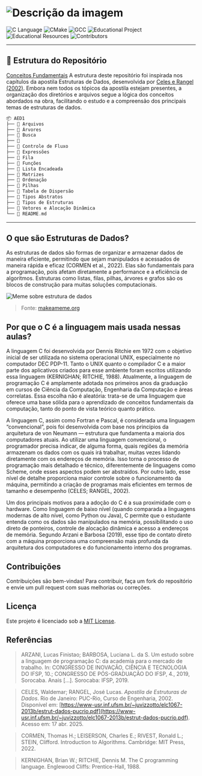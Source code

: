 # ![Descrição da imagem](Imagens/figlandingpage.png)

![C Language](https://img.shields.io/badge/LANGUAGE-C-blue)
![CMake](https://img.shields.io/badge/CMake-Yes-blue?style=flat&logo=cmake)
![GCC](https://img.shields.io/badge/Compiler-GCC-blue?style=flat&logo=gcc)
![Educational Project](https://img.shields.io/badge/Project-Educational-blue?style=flat&logo=github)
![Educational Resources](https://img.shields.io/badge/Resources-Educational-green?style=flat&logo=github)
![Contributors](https://img.shields.io/badge/Contributors-Students-yellow?style=flat&logo=github)

---

## 📁 Estrutura do Repositório
[Conceitos Fundamentais](Conceitos-Fundamentais)
A estrutura deste repositório foi inspirada nos capítulos da apostila Estruturas de Dados, desenvolvida por [Celes e Rangel (2002)](https://www-usr.inf.ufsm.br/~juvizzotto/elc1067-2013b/estrut-dados-pucrio.pdf). Embora nem todos os tópicos da apostila estejam presentes, a organização dos diretórios e arquivos segue a lógica dos conceitos abordados na obra, facilitando o estudo e a compreensão dos principais temas de estruturas de dados.

```c
📦 AED1
├── 📂 Arquivos
├── 📂 Árvores
├── 📂 Busca
├── 📂 
├── 📂 Controle de Fluxo
├── 📂 Expressões
├── 📂 Fila
├── 📂 Funções
├── 📂 Lista Encadeada
├── 📂 Matrizes
├── 📂 Ordenação
├── 📂 Pilhas
├── 📂 Tabela de Dispersão
├── 📂 Tipos Abstratos
├── 📂 Tipos de Estruturas
├── 📂 Vetores e Alocação Dinâmica
└── 📄 README.md
```

---

## O que são Estruturas de Dados?

As estruturas de dados são formas de organizar e armazenar dados de maneira eficiente, permitindo que sejam manipulados e acessados de maneira rápida e eficaz (CORMEN et al., 2022). Elas são fundamentais para a programação, pois afetam diretamente a performance e a eficiência de algoritmos. Estruturas como listas, filas, pilhas, árvores e grafos são os blocos de construção para muitas soluções computacionais.

![Meme sobre estrutura de dados](https://media.makeameme.org/created/data-structure-data.jpg)

> Fonte: [makeameme.org](https://makeameme.org/meme/data-structure-data)

## Por que o C é a linguagem mais usada nessas aulas?

A linguagem C foi desenvolvida por Dennis Ritchie em 1972 com o objetivo inicial de ser utilizada no sistema operacional UNIX, especialmente no computador DEC PDP-11. Tanto o UNIX quanto o compilador C e a maior parte dos aplicativos criados para esse ambiente foram escritos utilizando essa linguagem (KERNIGHAN; RITCHIE, 1988). Atualmente, a linguagem de programação C é amplamente adotada nos primeiros anos da graduação em cursos de Ciência da Computação, Engenharia da Computação e áreas correlatas. Essa escolha não é aleatória: trata-se de uma linguagem que oferece uma base sólida para o aprendizado de conceitos fundamentais da computação, tanto do ponto de vista teórico quanto prático.

A linguagem C, assim como Fortran e Pascal, é considerada uma linguagem “convencional”, pois foi desenvolvida com base nos princípios da arquitetura de von Neumann — estrutura que fundamenta a maioria dos computadores atuais. Ao utilizar uma linguagem convencional, o programador precisa indicar, de alguma forma, quais regiões da memória armazenam os dados com os quais irá trabalhar, muitas vezes lidando diretamente com os endereços de memória. Isso torna o processo de programação mais detalhado e técnico, diferentemente de linguagens como Scheme, onde esses aspectos podem ser abstraídos. Por outro lado, esse nível de detalhe proporciona maior controle sobre o funcionamento da máquina, permitindo a criação de programas mais eficientes em termos de tamanho e desempenho (CELES; RANGEL, 2002).

Um dos principais motivos para a adoção do C é a sua proximidade com o hardware. Como linguagem de baixo nível (quando comparada a linguagens modernas de alto nível, como Python ou Java), C permite que o estudante entenda como os dados são manipulados na memória, possibilitando o uso direto de ponteiros, controle de alocação dinâmica e acesso a endereços de memória. Segundo Arzani e Barbosa (2019), esse tipo de contato direto com a máquina proporciona uma compreensão mais profunda da arquitetura dos computadores e do funcionamento interno dos programas.

## Contribuições

Contribuições são bem-vindas! Para contribuir, faça um fork do repositório e envie um pull request com suas melhorias ou correções.

## Licença

Este projeto é licenciado sob a [MIT License](LICENSE.md).

## **Referências**  

> ARZANI, Lucas Finistao; BARBOSA, Luciana L. da S. Um estudo sobre a linguagem de programação C: da academia para o mercado de trabalho. In: CONGRESSO DE INOVAÇÃO, CIÊNCIA E TECNOLOGIA DO IFSP, 10.; CONGRESSO DE PÓS-GRADUAÇÃO DO IFSP, 4., 2019, Sorocaba. Anais [...]. Sorocaba: IFSP, 2019.

> CELES, Waldemar; RANGEL, José Lucas. *Apostila de Estruturas de Dados*. Rio de Janeiro: PUC-Rio, Curso de Engenharia, 2002. Disponível em: [https://www-usr.inf.ufsm.br/~juvizzotto/elc1067-2013b/estrut-dados-pucrio.pdf](https://www-usr.inf.ufsm.br/~juvizzotto/elc1067-2013b/estrut-dados-pucrio.pdf). Acesso em: 17 abr. 2025.

> CORMEN, Thomas H.; LEISERSON, Charles E.; RIVEST, Ronald L.; STEIN, Clifford. Introduction to Algorithms. Cambridge: MIT Press, 2022.

> KERNIGHAN, Brian W.; RITCHIE, Dennis M. The C programming language. Englewood Cliffs: Prentice-Hall, 1988.
